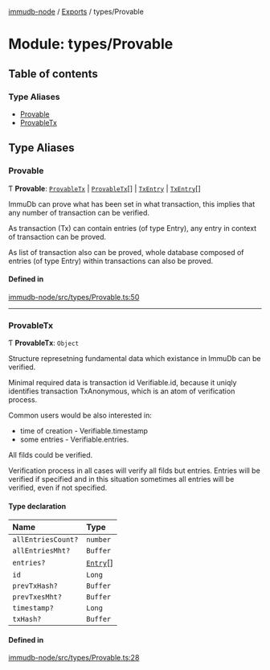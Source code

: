 [immudb-node](../README.md) / [Exports](../modules.md) / types/Provable

# Module: types/Provable

## Table of contents

### Type Aliases

- [Provable](types_Provable.md#provable)
- [ProvableTx](types_Provable.md#provabletx)

## Type Aliases

### Provable

Ƭ **Provable**: [`ProvableTx`](types_Provable.md#provabletx) \| [`ProvableTx`](types_Provable.md#provabletx)[] \| [`TxEntry`](types_TxEntry.md#txentry) \| [`TxEntry`](types_TxEntry.md#txentry)[]

ImmuDb can prove what has been set in what transaction, this implies that any
number of transaction can be verified.

As transaction (Tx) can contain entries (of type Entry), any
entry in context of transaction can be proved.

As list of transaction also can be proved, whole database composed of entries
(of type Entry) within transactions can also be proved.

#### Defined in

[immudb-node/src/types/Provable.ts:50](https://github.com/user3232/node-immu-db/blob/30c0d74/immudb-node/src/types/Provable.ts#L50)

___

### ProvableTx

Ƭ **ProvableTx**: `Object`

Structure represetning fundamental data which existance in ImmuDb can be
verified.

Minimal required data is transaction id Verifiable.id, because it
uniqly identifies transaction TxAnonymous, which is an atom of
verification process.

Common users would be also interested in:
- time of creation - Verifiable.timestamp
- some entries - Verifiable.entries.

All filds could be verified.

Verification process in all cases will verify all filds but entries. Entries
will be verified if specified and in this situation sometimes all entries
will be verified, even if not specified.

#### Type declaration

| Name | Type |
| :------ | :------ |
| `allEntriesCount?` | `number` |
| `allEntriesMht?` | `Buffer` |
| `entries?` | [`Entry`](types_Entry.md#entry)[] |
| `id` | `Long` |
| `prevTxHash?` | `Buffer` |
| `prevTxesMht?` | `Buffer` |
| `timestamp?` | `Long` |
| `txHash?` | `Buffer` |

#### Defined in

[immudb-node/src/types/Provable.ts:28](https://github.com/user3232/node-immu-db/blob/30c0d74/immudb-node/src/types/Provable.ts#L28)
